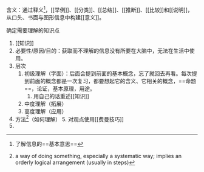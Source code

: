 含义：通过释义[^2]，[[举例]]、[[分类]]、[[总结]]、[[推断]]、[[比较]]和[[说明]]，从口头、书面与图形信息中构建[[意义]]。

确定需要理解的知识点
1. [[知识]]
2. 必要性/原因/目的：获取而不理解的信息没有所要在大脑中，无法在生活中使用。
3. 层次
	1. 初级理解（字面）：后面会提到前面的基本概念，忘了就回去再看。每次提到前面的概念都是一次复习，都要想起它的含义、它相关的概念，==命题==，论证，基本原理，用途。
		1. 用自己的话重述[[知识]]
	2. 中度理解（拓展）
	3. 高度理解（应用）
4. 方法[^1]（如何理解）
	5. 对观点使用[[费曼技巧]]
5.

[^1]: a way of doing something, especially a systematic way; implies an orderly logical arrangement (usually in steps)
[^2]: 了解信息的==基本意思==